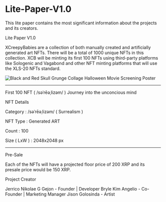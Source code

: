 # Lite-Paper-V1.0
This lite paper contains the most significant information about the projects and its creators.

Lite Paper V1.0

XCreepyBabies are a collection of both manually created and artificially generated art NFTs. There will be a total of 1000 unique NFTs in this collection. XCB will be minting its first 100 NFTs using third-party platforms like Sologenic and Vagabond and other NFT minting platforms that will use the XLS-20 NFTs standard.

![Black and Red Skull Grunge Collage Halloween Movie Screening Poster](https://user-images.githubusercontent.com/102563718/160510730-4ea445d3-e07b-4110-bdd1-d421efb90e4f.png)

*************************************************************************************************************************************************************************
First 100 NFT ( /səˈrēəˌlizəm/ ) Journey into the unconcious mind

NFT Details

Category : /səˈrēəˌlizəm/ ( Surrealism )

NFT Type : Generated ART

Count : 100

Size ( LxW ) : 2048x2048 px


*************************************************************************************************************************************************************************
Pre-Sale

Each of the NFTs will have a projected floor price of 200 XRP and its presale price would be 150 XRP.

Project Creator

Jerrico Nikolae G Gejon - Founder | Developer
Bryle Kim Angelio - Co-Founder | Marketing Manager
Jison Golosinda - Artist

